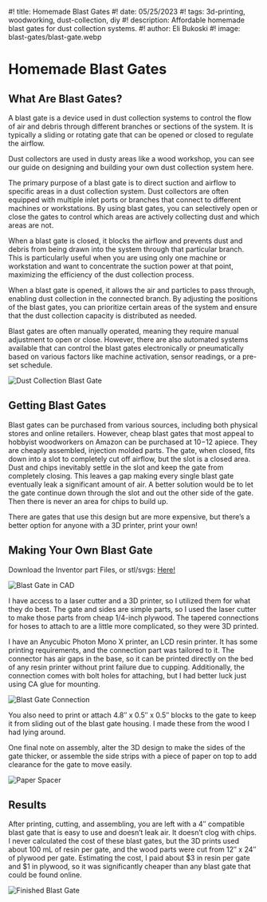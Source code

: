 #! title: Homemade Blast Gates
#! date: 05/25/2023
#! tags: 3d-printing, woodworking, dust-collection, diy
#! description: Affordable homemade blast gates for dust collection systems.
#! author: Eli Bukoski
#! image: blast-gates/blast-gate.webp

# Homemade Blast Gates

## What Are Blast Gates?

A blast gate is a device used in dust collection systems to control the flow of air and debris through different branches or sections of the system. It is typically a sliding or rotating gate that can be opened or closed to regulate the airflow.

Dust collectors are used in dusty areas like a wood workshop, you can see our guide on designing and building your own dust collection system here.

The primary purpose of a blast gate is to direct suction and airflow to specific areas in a dust collection system. Dust collectors are often equipped with multiple inlet ports or branches that connect to different machines or workstations. By using blast gates, you can selectively open or close the gates to control which areas are actively collecting dust and which areas are not.

When a blast gate is closed, it blocks the airflow and prevents dust and debris from being drawn into the system through that particular branch. This is particularly useful when you are using only one machine or workstation and want to concentrate the suction power at that point, maximizing the efficiency of the dust collection process.

When a blast gate is opened, it allows the air and particles to pass through, enabling dust collection in the connected branch. By adjusting the positions of the blast gates, you can prioritize certain areas of the system and ensure that the dust collection capacity is distributed as needed.

Blast gates are often manually operated, meaning they require manual adjustment to open or close. However, there are also automated systems available that can control the blast gates electronically or pneumatically based on various factors like machine activation, sensor readings, or a pre-set schedule.

![Dust Collection Blast Gate](dust-piping/blast-gate-connection.webp)

## Getting Blast Gates

Blast gates can be purchased from various sources, including both physical stores and online retailers. However, cheap blast gates that most appeal to hobbyist woodworkers on Amazon can be purchased at $10-$12 apiece. They are cheaply assembled, injection molded parts. The gate, when closed, fits down into a slot to completely cut off airflow, but the slot is a closed area. Dust and chips inevitably settle in the slot and keep the gate from completely closing. This leaves a gap making every single blast gate eventually leak a significant amount of air. A better solution would be to let the gate continue down through the slot and out the other side of the gate. Then there is never an area for chips to build up.

There are gates that use this design but are more expensive, but there’s a better option for anyone with a 3D printer, print your own!

## Making Your Own Blast Gate

Download the Inventor part Files, or stl/svgs:
[Here!](/Blast-Gate.zip)

![Blast Gate in CAD](blast-gates/inventor-file.webp)

I have access to a laser cutter and a 3D printer, so I utilized them for what they do best. The gate and sides are simple parts, so I used the laser cutter to make those parts from cheap 1/4-inch plywood. The tapered connections for hoses to attach to are a little more complicated, so they were 3D printed.

I have an Anycubic Photon Mono X printer, an LCD resin printer. It has some printing requirements, and the connection part was tailored to it. The connector has air gaps in the base, so it can be printed directly on the bed of any resin printer without print failure due to cupping. Additionally, the connection comes with bolt holes for attaching, but I had better luck just using CA glue for mounting.

![Blast Gate Connection](blast-gates/special-flange.webp)

You also need to print or attach 4.8″ x 0.5″ x 0.5″ blocks to the gate to keep it from sliding out of the blast gate housing. I made these from the wood I had lying around.

One final note on assembly, alter the 3D design to make the sides of the gate thicker, or assemble the side strips with a piece of paper on top to add clearance for the gate to move easily.

![Paper Spacer](blast-gates/paper-spacer.webp)

## Results

After printing, cutting, and assembling, you are left with a 4″ compatible blast gate that is easy to use and doesn’t leak air. It doesn’t clog with chips. I never calculated the cost of these blast gates, but the 3D prints used about 100 mL of resin per gate, and the wood parts were cut from 12″ x 24″ of plywood per gate. Estimating the cost, I paid about $3 in resin per gate and $1 in plywood, so it was significantly cheaper than any blast gate that could be found online.

![Finished Blast Gate](blast-gates/facing-away.webp)
